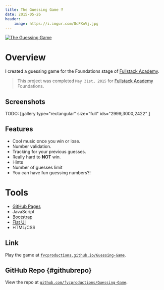 ```yaml
---
title: The Guessing Game ⁉️
date: 2015-05-26
header:
    image: https://i.imgur.com/8cFXnVj.jpg
---
```


[![The Guessing
Game](https://fvcproductions.files.wordpress.com/2015/06/unknown.png)](https://fvcproductions.github.io/Guessing-Game/)

Overview
========

I created a guessing game for the Foundations stage of [Fullstack
Academy](https://fullstackacademy.com "Fullstack Academy").

> This project was completed `May 31st, 2015` for [Fullstack
> Academy](https://fullstackacademy.com "Fullstack Academy") Foundations.

Screenshots
-----------

TODO: [gallery type="rectangular" size="full" ids="2999,3000,2422"
]

Features
--------

-   Cool music once you win or lose.
-   Number validation.
-   Tracking for your previous guesses.
-   Really hard to **NOT** win.
-   Hints
-   Number of guesses limit
-   You can have fun guessing numbers?!

Tools
=====

- [GitHub Pages](https://pages.github.com/ "GitHub Pages")
-   JavaScript
- [Bootstrap](https://getbootstrap.com/)
- [Flat UI](https://designmodo.github.io/Flat-UI/)
-   HTML/CSS

Link
----

Play the game at
[`fvcproductions.github.io/Guessing-Game`](https://fvcproductions.github.io/Guessing-Game/ "Guessing Game").

GitHub Repo {#githubrepo}
-----------

View the repo at
[`github.com/fvcproductions/Guessing-Game`](https://github.com/fvcproductions/Guessing-Game).
